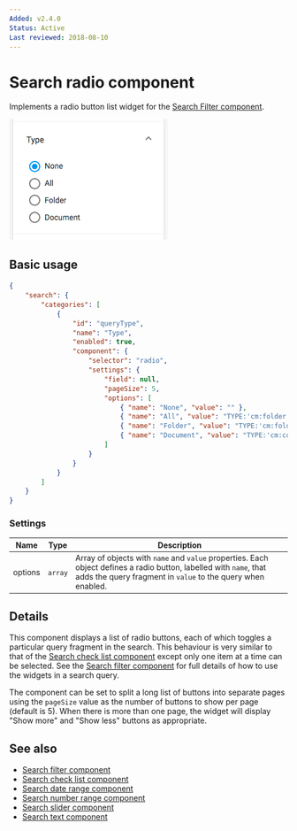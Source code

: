 ```yaml
---
Added: v2.4.0
Status: Active
Last reviewed: 2018-08-10
---
```


# Search radio component

Implements a radio button list widget for the [Search Filter component](../content-services/search-filter.component.md).

![Radio Widget screenshot](../docassets/images/search-radio.png)

## Basic usage

```json
{
    "search": {
        "categories": [
            {
                "id": "queryType",
                "name": "Type",
                "enabled": true,
                "component": {
                    "selector": "radio",
                    "settings": {
                        "field": null,
                        "pageSize": 5,
                        "options": [
                            { "name": "None", "value": "" },
                            { "name": "All", "value": "TYPE:'cm:folder' OR TYPE:'cm:content'" },
                            { "name": "Folder", "value": "TYPE:'cm:folder'" },
                            { "name": "Document", "value": "TYPE:'cm:content'" }
                        ]
                    }
                }
            }
        ]
    }
}
```

### Settings

| Name | Type | Description |
| ---- | ---- | ----------- |
| options | `array` | Array of objects with `name` and `value` properties. Each object defines a radio button, labelled with `name`, that adds the query fragment in `value` to the query when enabled. |

## Details

This component displays a list of radio buttons, each of which toggles a particular
query fragment in the search. This behaviour is very similar to that of the
[Search check list component](../content-services/search-check-list.component.md) except only one item at a time can be selected. See the
[Search filter component](../content-services/search-filter.component.md) for full details of how to use the widgets in a search query.

The component can be set to split a long list of buttons into separate pages
using the `pageSize` value as the number of buttons to show per page (default is 5).
When there is more than one page, the widget will display "Show more" and "Show less"
buttons as appropriate.

## See also

-   [Search filter component](../content-services/search-filter.component.md)
-   [Search check list component](../content-services/search-check-list.component.md)
-   [Search date range component](../content-services/search-date-range.component.md)
-   [Search number range component](../content-services/search-number-range.component.md)
-   [Search slider component](../content-services/search-slider.component.md)
-   [Search text component](../content-services/search-text.component.md)

